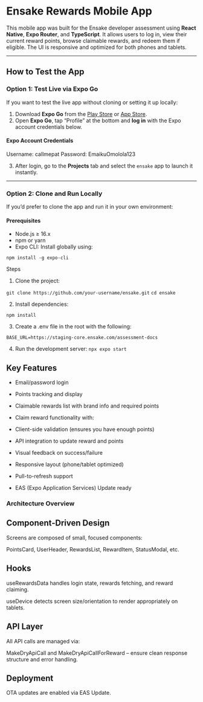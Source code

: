 # Ensake Rewards Mobile App

This mobile app was built for the Ensake developer assessment using **React Native**, **Expo Router**, and **TypeScript**. It allows users to log in, view their current reward points, browse claimable rewards, and redeem them if eligible. The UI is responsive and optimized for both phones and tablets.

---

## How to Test the App

### Option 1: Test Live via Expo Go

If you want to test the live app without cloning or setting it up locally:

1. Download **Expo Go** from the [Play Store](https://play.google.com/store/apps/details?id=host.exp.exponent) or [App Store](https://apps.apple.com/app/expo-go/id982107779).
2. Open **Expo Go**, tap “Profile” at the bottom and **log in** with the Expo account credentials below.

#### Expo Account Credentials
Username: callmepat
Password: EmaikuOmolola123


3. After login, go to the **Projects** tab and select the `ensake` app to launch it instantly.

---

### Option 2: Clone and Run Locally

If you’d prefer to clone the app and run it in your own environment:

#### Prerequisites

- Node.js ≥ 16.x
- npm or yarn
- Expo CLI: Install globally using:

```npm install -g expo-cli```

Steps

1. Clone the project:

```git clone https://github.com/your-username/ensake.git```
```cd ensake```

2. Install dependencies:

```npm install```

3. Create a .env file in the root with the following:

```BASE_URL=https://staging-core.ensake.com/assessment-docs```

4. Run the development server:
```npx expo start```


## Key Features
- Email/password login

- Points tracking and display

- Claimable rewards list with brand info and required points

- Claim reward functionality with:

- Client-side validation (ensures you have enough points)

- API integration to update reward and points

- Visual feedback on success/failure

- Responsive layout (phone/tablet optimized)

- Pull-to-refresh support

- EAS (Expo Application Services) Update ready

### Architecture Overview
## Component-Driven Design
Screens are composed of small, focused components:

PointsCard, UserHeader, RewardsList, RewardItem, StatusModal, etc.

## Hooks
useRewardsData handles login state, rewards fetching, and reward claiming.

useDevice detects screen size/orientation to render appropriately on tablets.

## API Layer
All API calls are managed via:

MakeDryApiCall and MakeDryApiCallForReward – ensure clean response structure and error handling.

## Deployment
OTA updates are enabled via EAS Update.


